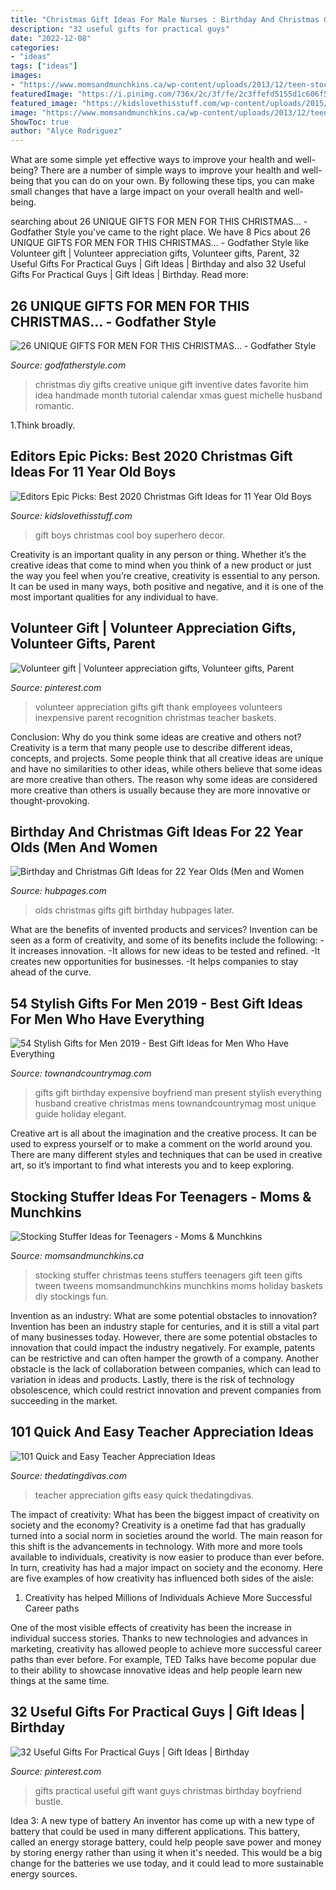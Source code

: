```yaml
---
title: "Christmas Gift Ideas For Male Nurses : Birthday And Christmas Gift Ideas For 22 Year Olds (men And Women"
description: "32 useful gifts for practical guys"
date: "2022-12-08"
categories:
- "ideas"
tags: ["ideas"]
images:
- "https://www.momsandmunchkins.ca/wp-content/uploads/2013/12/teen-stocking-stuffers-teens.jpg"
featuredImage: "https://i.pinimg.com/736x/2c/3f/fe/2c3ffefd5155d1c606f5c97298217c6b--volunteer-ideas-volunteer-brunch.jpg"
featured_image: "https://kidslovethisstuff.com/wp-content/uploads/2015/02/11-year-old-boy-with-skateboard-FP.jpg"
image: "https://www.momsandmunchkins.ca/wp-content/uploads/2013/12/teen-stocking-stuffers-teens.jpg"
ShowToc: true
author: "Alyce Rodriguez"
---
```



What are some simple yet effective ways to improve your health and well-being?
There are a number of simple ways to improve your health and well-being that you can do on your own. By following these tips, you can make small changes that have a large impact on your overall health and well-being.

	

		
searching about 26 UNIQUE GIFTS FOR MEN FOR THIS CHRISTMAS... - Godfather Style you've came to the right place. We have 8 Pics about 26 UNIQUE GIFTS FOR MEN FOR THIS CHRISTMAS... - Godfather Style like Volunteer gift | Volunteer appreciation gifts, Volunteer gifts, Parent, 32 Useful Gifts For Practical Guys | Gift Ideas | Birthday and also 32 Useful Gifts For Practical Guys | Gift Ideas | Birthday. Read more:
		
    
## 26 UNIQUE GIFTS FOR MEN FOR THIS CHRISTMAS... - Godfather Style

<img loading=lazy src="http://godfatherstyle.com/wp-content/uploads/2015/11/diy-creative-christmas-gifts-men_.jpg" onerror="this.onerror=null;this.src='https://tse4.mm.bing.net/th?id=OIP.OIt1Vr6qUwb2cqo8TvNIFgHaE8&amp;pid=15.1';" alt="26 UNIQUE GIFTS FOR MEN FOR THIS CHRISTMAS... - Godfather Style">

_Source: godfatherstyle.com_

>christmas diy gifts creative unique gift inventive dates favorite him idea handmade month tutorial calendar xmas guest michelle husband romantic. 

	

1.Think broadly.

    
## Editors Epic Picks: Best 2020 Christmas Gift Ideas For 11 Year Old Boys

<img loading=lazy src="https://kidslovethisstuff.com/wp-content/uploads/2015/02/11-year-old-boy-with-skateboard-FP.jpg" onerror="this.onerror=null;this.src='https://tse2.mm.bing.net/th?id=OIP.E5szLxsvdoMptjcWmYz2xwHaFL&amp;pid=15.1';" alt="Editors Epic Picks: Best 2020 Christmas Gift Ideas for 11 Year Old Boys">

_Source: kidslovethisstuff.com_

>gift boys christmas cool boy superhero decor. 

	

Creativity is an important quality in any person or thing. Whether it’s the creative ideas that come to mind when you think of a new product or just the way you feel when you’re creative, creativity is essential to any person. It can be used in many ways, both positive and negative, and it is one of the most important qualities for any individual to have.

    
## Volunteer Gift | Volunteer Appreciation Gifts, Volunteer Gifts, Parent

<img loading=lazy src="https://i.pinimg.com/736x/2c/3f/fe/2c3ffefd5155d1c606f5c97298217c6b--volunteer-ideas-volunteer-brunch.jpg" onerror="this.onerror=null;this.src='https://tse1.mm.bing.net/th?id=OIP.zD4mJhGE9HKEsTfcPVkEWAHaJ4&amp;pid=15.1';" alt="Volunteer gift | Volunteer appreciation gifts, Volunteer gifts, Parent">

_Source: pinterest.com_

>volunteer appreciation gifts gift thank employees volunteers inexpensive parent recognition christmas teacher baskets. 

	

Conclusion: Why do you think some ideas are creative and others not?
Creativity is a term that many people use to describe different ideas, concepts, and projects. Some people think that all creative ideas are unique and have no similarities to other ideas, while others believe that some ideas are more creative than others. The reason why some ideas are considered more creative than others is usually because they are more innovative or thought-provoking.

    
## Birthday And Christmas Gift Ideas For 22 Year Olds (Men And Women

<img loading=lazy src="https://usercontent1.hubstatic.com/13238432_f520.jpg" onerror="this.onerror=null;this.src='https://tse2.mm.bing.net/th?id=OIP.UgSMa71OOJZoUmfoEI4KVwHaLH&amp;pid=15.1';" alt="Birthday and Christmas Gift Ideas for 22 Year Olds (Men and Women">

_Source: hubpages.com_

>olds christmas gifts gift birthday hubpages later. 

	

What are the benefits of invented products and services?
Invention can be seen as a form of creativity, and some of its benefits include the following: 
-It increases innovation. 
-It allows for new ideas to be tested and refined. 
-It creates new opportunities for businesses. 
-It helps companies to stay ahead of the curve.

    
## 54 Stylish Gifts For Men 2019 - Best Gift Ideas For Men Who Have Everything

<img loading=lazy src="https://hips.hearstapps.com/hmg-prod.s3.amazonaws.com/images/t-c-index-1493662673.jpg?crop=1.00xw:1.00xh;0,0&amp;resize=1200:*" onerror="this.onerror=null;this.src='https://tse4.mm.bing.net/th?id=OIP.uYlxak4PUsM540zlm5eU-QHaDt&amp;pid=15.1';" alt="54 Stylish Gifts for Men 2019 - Best Gift Ideas for Men Who Have Everything">

_Source: townandcountrymag.com_

>gifts gift birthday expensive boyfriend man present stylish everything husband creative christmas mens townandcountrymag most unique guide holiday elegant. 

	

Creative art is all about the imagination and the creative process. It can be used to express yourself or to make a comment on the world around you. There are many different styles and techniques that can be used in creative art, so it’s important to find what interests you and to keep exploring.

    
## Stocking Stuffer Ideas For Teenagers - Moms &amp; Munchkins

<img loading=lazy src="https://www.momsandmunchkins.ca/wp-content/uploads/2013/12/teen-stocking-stuffers-teens.jpg" onerror="this.onerror=null;this.src='https://tse2.mm.bing.net/th?id=OIP.DAq-OvXURA9CBaFeKkEmNAHaMd&amp;pid=15.1';" alt="Stocking Stuffer Ideas for Teenagers - Moms &amp; Munchkins">

_Source: momsandmunchkins.ca_

>stocking stuffer christmas teens stuffers teenagers gift teen gifts tween tweens momsandmunchkins munchkins moms holiday baskets diy stockings fun. 

	

Invention as an industry: What are some potential obstacles to innovation?
Invention has been an industry staple for centuries, and it is still a vital part of many businesses today. However, there are some potential obstacles to innovation that could impact the industry negatively. For example, patents can be restrictive and can often hamper the growth of a company. Another obstacle is the lack of collaboration between companies, which can lead to variation in ideas and products. Lastly, there is the risk of technology obsolescence, which could restrict innovation and prevent companies from succeeding in the market.

    
## 101 Quick And Easy Teacher Appreciation Ideas

<img loading=lazy src="http://www.thedatingdivas.com/wp-content/uploads/2015/08/Square-Pic.jpg" onerror="this.onerror=null;this.src='https://tse2.mm.bing.net/th?id=OIP.j8RhG-go6OJuEfhpIn4txgHaHa&amp;pid=15.1';" alt="101 Quick and Easy Teacher Appreciation Ideas">

_Source: thedatingdivas.com_

>teacher appreciation gifts easy quick thedatingdivas. 

	

The impact of creativity: What has been the biggest impact of creativity on society and the economy?
Creativity is a onetime fad that has gradually turned into a social norm in societies around the world. The main reason for this shift is the advancements in technology. With more and more tools available to individuals, creativity is now easier to produce than ever before. In turn, creativity has had a major impact on society and the economy. Here are five examples of how creativity has influenced both sides of the aisle:
1) Creativity has helped Millions of Individuals Achieve More Successful Career paths

One of the most visible effects of creativity has been the increase in individual success stories. Thanks to new technologies and advances in marketing, creativity has allowed people to achieve more successful career paths than ever before. For example, TED Talks have become popular due to their ability to showcase innovative ideas and help people learn new things at the same time.

    
## 32 Useful Gifts For Practical Guys | Gift Ideas | Birthday

<img loading=lazy src="https://i.pinimg.com/originals/1b/ab/9c/1bab9c6bf599847cf730196ee875df31.png" onerror="this.onerror=null;this.src='https://tse4.mm.bing.net/th?id=OIP.lqnnD50U98VPd3chDH26gAHaOL&amp;pid=15.1';" alt="32 Useful Gifts For Practical Guys | Gift Ideas | Birthday">

_Source: pinterest.com_

>gifts practical useful gift want guys christmas birthday boyfriend bustle. 

	

Idea 3: A new type of battery
An inventor has come up with a new type of battery that could be used in many different applications. This battery, called an energy storage battery, could help people save power and money by storing energy rather than using it when it's needed. This would be a big change for the batteries we use today, and it could lead to more sustainable energy sources.

